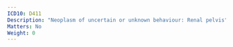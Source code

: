 ```yaml
---
ICD10: D411
Description: "Neoplasm of uncertain or unknown behaviour: Renal pelvis"
Matters: No
Weight: 0
---
```

